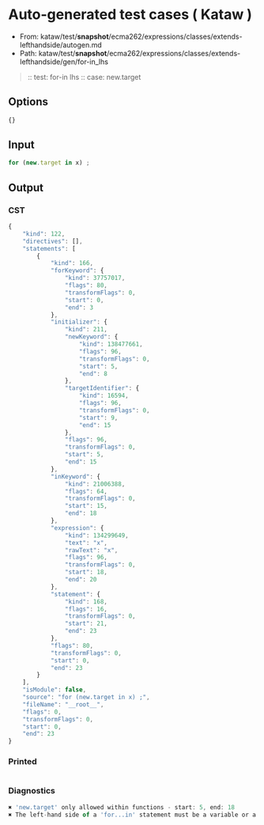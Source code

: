 # Auto-generated test cases ( Kataw )
- From: kataw/test/__snapshot__/ecma262/expressions/classes/extends-lefthandside/autogen.md
- Path: kataw/test/__snapshot__/ecma262/expressions/classes/extends-lefthandside/gen/for-in_lhs
> :: test: for-in lhs
> :: case: new.target
## Options

`````js
{}
`````
## Input

`````js
for (new.target in x) ;
`````
## Output

### CST

```javascript
{
    "kind": 122,
    "directives": [],
    "statements": [
        {
            "kind": 166,
            "forKeyword": {
                "kind": 37757017,
                "flags": 80,
                "transformFlags": 0,
                "start": 0,
                "end": 3
            },
            "initializer": {
                "kind": 211,
                "newKeyword": {
                    "kind": 138477661,
                    "flags": 96,
                    "transformFlags": 0,
                    "start": 5,
                    "end": 8
                },
                "targetIdentifier": {
                    "kind": 16594,
                    "flags": 96,
                    "transformFlags": 0,
                    "start": 9,
                    "end": 15
                },
                "flags": 96,
                "transformFlags": 0,
                "start": 5,
                "end": 15
            },
            "inKeyword": {
                "kind": 21006388,
                "flags": 64,
                "transformFlags": 0,
                "start": 15,
                "end": 18
            },
            "expression": {
                "kind": 134299649,
                "text": "x",
                "rawText": "x",
                "flags": 96,
                "transformFlags": 0,
                "start": 18,
                "end": 20
            },
            "statement": {
                "kind": 168,
                "flags": 16,
                "transformFlags": 0,
                "start": 21,
                "end": 23
            },
            "flags": 80,
            "transformFlags": 0,
            "start": 0,
            "end": 23
        }
    ],
    "isModule": false,
    "source": "for (new.target in x) ;",
    "fileName": "__root__",
    "flags": 0,
    "transformFlags": 0,
    "start": 0,
    "end": 23
}
```

### Printed

```javascript

```

### Diagnostics

```javascript
✖ 'new.target' only allowed within functions - start: 5, end: 18
✖ The left-hand side of a 'for...in' statement must be a variable or a property access. - start: 18, end: 20

```

